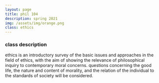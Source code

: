 ```yaml
---
layout: page
title: phil 104
description: spring 2021
img: /assets/img/orange.png
class: ethics
---
```

### class description
ethics is an introductory survey of the basic issues and approaches in the field of ethics, with the aim of showing the relevance of philosophical inquiry to contemporary moral concerns. questions concerning the good life, the nature and content of morality, and the relation of the individual to the standards of society will be considered.
